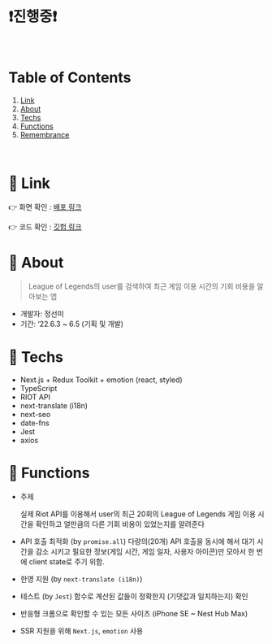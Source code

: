 # ❗️진행중❗️

<br/>

# Table of Contents

1. [Link](#main1)
2. [About](#main2)
3. [Techs](#main3)
4. [Functions](#main4)
5. [Remembrance](#main5)

<br/>

# 📌 Link<a name="main1"></a>

👉 화면 확인 : [배포 링크](https://while-you-were-playing-lol.netlify.app)

👉 코드 확인 : [깃헙 링크](https://github.com/katej927/while-you-were-playing-lol)

# 📌 About<a name="main2"></a>

> League of Legends의 user를 검색하여 최근 게임 이용 시간의 기회 비용을 알아보는 앱

- 개발자: 정선미
- 기간: ‘22.6.3 ~ 6.5 (기획 및 개발)

# 📌 Techs<a name="main3"></a>

- Next.js + Redux Toolkit + emotion (react, styled)
- TypeScript
- RIOT API
- next-translate (i18n)
- next-seo
- date-fns
- Jest
- axios

# 📌 Functions<a name="main4"></a>

- 주제

  실제 Riot API를 이용해서 user의 최근 20회의 League of Legends 게임 이용 시간을 확인하고 얼만큼의 다른 기회 비용이 있었는지를 알려준다

- API 호출 최적화 (by `promise.all`)
  다량의(20개) API 호출을 동시에 해서 대기 시간을 감소 시키고 필요한 정보(게임 시간, 게임 일자, 사용자 아이콘)만 모아서 한 번에 client state로 주기 위함.
- 한영 지원 (by `next-translate (i18n)`)
- 테스트 (by `Jest`)
  함수로 계산된 값들이 정확한지 (기댓값과 일치하는지) 확인
- 반응형
  크롬으로 확인할 수 있는 모든 사이즈 (iPhone SE ~ Nest Hub Max)
- SSR 지원을 위해 `Next.js`, `emotion` 사용
